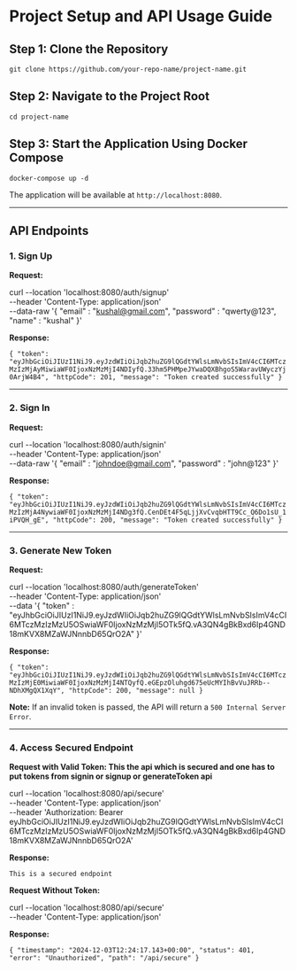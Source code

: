 # Project Setup and API Usage Guide

 ## Step 1: Clone the Repository 
 `git clone https://github.com/your-repo-name/project-name.git` 

## Step 2: Navigate to the Project Root

`cd project-name` 

## Step 3: Start the Application Using Docker Compose

`docker-compose up -d` 

The application will be available at `http://localhost:8080`.

----------

## API Endpoints

### 1. **Sign Up**

**Request:**

curl --location 'localhost:8080/auth/signup' \
--header 'Content-Type: application/json' \
--data-raw '{
    "email" : "kushal@gmail.com",
    "password" : "qwerty@123",
    "name" : "kushal"
}'

**Response:**


`{
    "token": "eyJhbGciOiJIUzI1NiJ9.eyJzdWIiOiJqb2huZG9lQGdtYWlsLmNvbSIsImV4cCI6MTczMzIzMjAyMiwiaWF0IjoxNzMzMjI4NDIyfQ.33hm5PHMpeJYwaDQXBhgoS5WaravUWyczYj0ArjW4B4",
    "httpCode": 201,
    "message": "Token created successfully"
}` 

----------

### 2. **Sign In**

**Request:**


curl --location 'localhost:8080/auth/signin' \
--header 'Content-Type: application/json' \
--data-raw '{
    "email" : "johndoe@gmail.com",
    "password" : "john@123"
}' 

**Response:**


`{
    "token": "eyJhbGciOiJIUzI1NiJ9.eyJzdWIiOiJqb2huZG9lQGdtYWlsLmNvbSIsImV4cCI6MTczMzIzMjA4NywiaWF0IjoxNzMzMjI4NDg3fQ.CenDEt4F5qLjjXvCvqbHTT9Cc_Q6Do1sU_1iPVQH_gE",
    "httpCode": 200,
    "message": "Token created successfully"
}` 

----------

### 3. **Generate New Token**

**Request:**

curl --location 'localhost:8080/auth/generateToken' \
--header 'Content-Type: application/json' \
--data '{
    "token" : "eyJhbGciOiJIUzI1NiJ9.eyJzdWIiOiJqb2huZG9lQGdtYWlsLmNvbSIsImV4cCI6MTczMzIzMzU5OSwiaWF0IjoxNzMzMjI5OTk5fQ.vA3QN4gBkBxd6Ip4GND18mKVX8MZaWJNnnbD65QrO2A"
}'

**Response:**


`{
    "token": "eyJhbGciOiJIUzI1NiJ9.eyJzdWIiOiJqb2huZG9lQGdtYWlsLmNvbSIsImV4cCI6MTczMzIzMjE0MiwiaWF0IjoxNzMzMjI4NTQyfQ.eGEpzOluhgd675eUcMYIhBvVuJRRb--NDhXMgQX1XqY",
    "httpCode": 200,
    "message": null
}` 

**Note:** If an invalid token is passed, the API will return a `500 Internal Server Error`.

----------

### 4. **Access Secured Endpoint**

**Request with Valid Token: This the api which is secured and one has to put tokens from signin or signup or generateToken api**


curl --location 'localhost:8080/api/secure' \
--header 'Content-Type: application/json' \
--header 'Authorization: Bearer eyJhbGciOiJIUzI1NiJ9.eyJzdWIiOiJqb2huZG9lQGdtYWlsLmNvbSIsImV4cCI6MTczMzIzMzU5OSwiaWF0IjoxNzMzMjI5OTk5fQ.vA3QN4gBkBxd6Ip4GND18mKVX8MZaWJNnnbD65QrO2A'

**Response:**

`This is a secured endpoint` 

**Request Without Token:**

curl --location 'localhost:8080/api/secure' \
--header 'Content-Type: application/json'

**Response:**

`{
    "timestamp": "2024-12-03T12:24:17.143+00:00",
    "status": 401,
    "error": "Unauthorized",
    "path": "/api/secure"
}`
